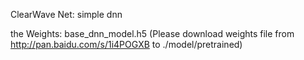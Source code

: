 
ClearWave Net: simple dnn 

the Weights: base_dnn_model.h5 (Please download weights file from http://pan.baidu.com/s/1i4POGXB to ./model/pretrained)
